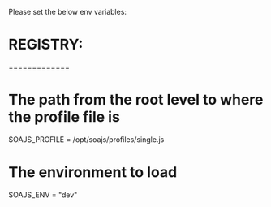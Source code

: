 
Please set the below env variables:

# REGISTRY:
=============

# The path from the root level to where the profile file is
SOAJS_PROFILE  = /opt/soajs/profiles/single.js

# The environment to load
SOAJS_ENV     = "dev"